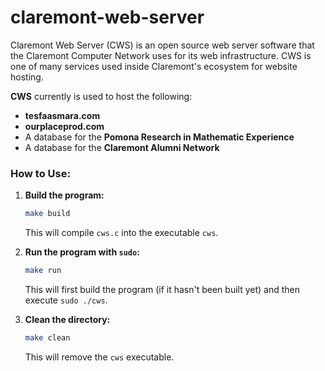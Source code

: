 # claremont-web-server
Claremont Web Server (CWS) is an open source web server software that the Claremont Computer Network uses for its web infrastructure. CWS is one of many services used inside Claremont's ecosystem for website hosting.

**CWS** currently is used to host the following:

- **tesfaasmara.com**
- **ourplaceprod.com**
- A database for the **Pomona Research in Mathematic Experience**
- A database for the **Claremont Alumni Network**


### How to Use:

1. **Build the program:**
   ```bash
   make build
   ```
   This will compile `cws.c` into the executable `cws`.

2. **Run the program with `sudo`:**
   ```bash
   make run
   ```
   This will first build the program (if it hasn't been built yet) and then execute `sudo ./cws`.

3. **Clean the directory:**
   ```bash
   make clean
   ```
   This will remove the `cws` executable.

